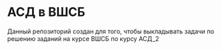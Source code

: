 # АСД в ВШСБ

Данный репозиторий создан для того, чтобы выкладывать задачи по решению заданий на курсе ВШСБ по курсу АСД_2